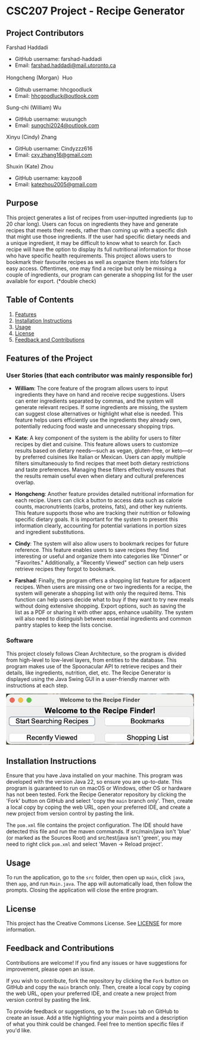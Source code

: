 # CSC207 Project - Recipe Generator

## Project Contributors

⁠Farshad Haddadi 
* GitHub username: farshad-haddadi
* Email:⁠⁠ farshad.haddadi@mail.utoronto.ca

Hongcheng (Morgan）Huo
* Github username: hhcgoodluck
* Email: hhcgoodluck@outlook.com

Sung-chi (William) Wu
* GitHub username: ⁠⁠wusungch 
* Email:⁠⁠ sungchi2024@outlook.com

Xinyu (Cindy) Zhang
* GitHub username: Cindyzzz616
* Email: cxy.zhang16@gmail.com

Shuxin (Kate) Zhou
* GitHub username: kayzoo8
* Email: katezhou2005@gmail.com

## Purpose
This project generates a list of recipes from user-inputted ingredients (up to 20 char long). Users can focus on 
ingredients they have and generate recipes that meets their needs, rather than coming up with a specific dish 
that might use those ingredients. If the user had specific dietary needs and a unique ingredient, it may be difficult
to know what to search for. Each recipe will have the option to display its full nutritional information for those
who have specific health requirements. This project allows users to bookmark their favourite recipes as well as 
organize them into folders for easy access. Oftentimes, one may find a recipe but only be missing a couple of 
ingredients, our program can generate a shopping list for the user available for export. (*double check)

## Table of Contents
1) [Features](#features-of-the-project)
2) [Installation Instructions](#installation-instructions)
3) [Usage](#usage)
4) [License](#license)
5) [Feedback and Contributions](#feedback-and-contributions)


## Features of the Project
### User Stories (that each contributor was mainly responsible for)
*	**William**: The core feature of the program allows users to input ingredients they have on hand and receive 
recipe suggestions. Users can enter ingredients separated by commas, and the system will generate relevant 
recipes. If some ingredients are missing, the system can suggest close alternatives or highlight what else is 
needed. This feature helps users efficiently use the ingredients they already own, potentially reducing food 
waste and unnecessary shopping trips.


*	**Kate**: A key component of the system is the ability for users to filter recipes by diet and cuisine. 
This feature allows users to customize results based on dietary needs—such as vegan, gluten-free, or keto—or 
by preferred cuisines like Italian or Mexican. Users can apply multiple filters simultaneously to find recipes 
that meet both dietary restrictions and taste preferences. Managing these filters effectively ensures that the 
results remain useful even when dietary and cultural preferences overlap.


*	**Hongcheng**: Another feature provides detailed nutritional information for each recipe. Users can click a button 
to access data such as calorie counts, macronutrients (carbs, proteins, fats), and other key nutrients. This 
feature supports those who are tracking their nutrition or following specific dietary goals. It is important 
for the system to present this information clearly, accounting for potential variations in portion sizes and 
ingredient substitutions.


*	**Cindy**: The system will also allow users to bookmark recipes for future reference. This feature enables 
users to save recipes they find interesting or useful and organize them into categories like "Dinner" or 
"Favorites." Additionally, a "Recently Viewed" section can help users retrieve recipes they forgot to bookmark.


*	**Farshad**: Finally, the program offers a shopping list feature for adjacent recipes. When users are missing 
one or two ingredients for a recipe, the system will generate a shopping list with only the required items. This 
function can help users decide what to buy if they want to try new meals without doing extensive shopping. 
Export options, such as saving the list as a PDF or sharing it with other apps, enhance usability. The system 
will also need to distinguish between essential ingredients and common pantry staples to keep the lists concise.

### Software
This project closely follows Clean Architecture, so the program is divided from high-level to low-level layers,
from entities to the database. This program makes use of the Spoonacular API to retrieve recipes and their
details, like ingredients, nutrition, diet, etc. The Recipe Generator is displayed using the Java Swing GUI in
a user-friendly manner with instructions at each step.

![Screenshot of "Welcome" homepage for Recipe Generator](images/Welcome_Homepage.png)

## Installation Instructions
Ensure that you have Java installed on your machine. This program was developed with the version Java 22, so 
ensure you are up-to-date. This program is guaranteed to run on macOS or Windows, 
other OS or hardware has not been tested. Fork the Recipe Generator repository by clicking the 'Fork' button
on GitHub and select 'copy the `main` branch only'. Then, create a local copy by coping the web URL, open your 
preferred IDE, and create a new project from version control by pasting the link.

The `pom.xml` file contains the project configuration. The IDE should have detected this file and run the 
maven commands. If src/main/java isn't 'blue' (or marked as the Sources Root) and src/test/java isn't 'green', 
you may need to right click `pom.xml` and select 'Maven -> Reload project'.

## Usage
To run the application, go to the `src` folder, then open up `main`, click `java`, then `app`, and run `Main.java`.
The app will automatically load, then follow the prompts. Closing the application will close the 
entire program.

## License
This project has the Creative Commons License. See [LICENSE](LICENSE) for more information.

## Feedback and Contributions
Contributions are welcome! If you find any issues or have suggestions for improvement, 
please open an issue.

If you wish to contribute, fork the repository by clicking the `Fork` button on GitHub
and copy the `main` branch only. Then, create a local copy by coping the web URL, open your preferred IDE, 
and create a new project from version control by pasting the link.

To provide feedback or suggestions, go to the `Issues` tab on GitHub to create an issue. Add a title highlighting
your main points and a description of what you think could be changed. Feel free to mention specific files if
you'd like.

